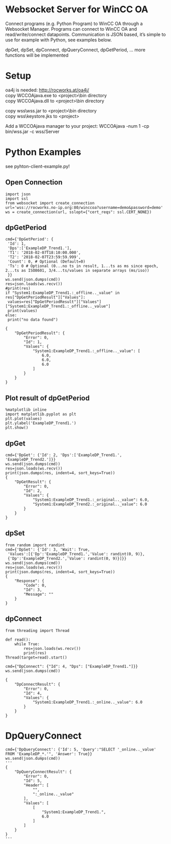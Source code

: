 # Websocket Server for WinCC OA

Connect programs (e.g. Python Program) to WinCC OA through a Websocket Manager. Programs can connect to WinCC OA and read/write/connect datapoints. Communication is JSON based, it’s simple to use for example with Python, see examples below.<br>

dpGet, dpSet, dpConnect, dpQueryConnect, dpGetPeriod, … more functions will be implemented<br>

# Setup
oa4j is needed: http://rocworks.at/oa4j/<br>
copy WCCOAjava.exe to \<project\>\bin directory<br>
copy WCCOAjava.dll to \<project\>\bin directory<br>
  
copy wss\wss.jar to \<project\>\bin directory<br>
copy wss\keystore.jks to \<project\><br>
  
Add a WCCOAjava manager to your project:
WCCOAjava -num 1 -cp bin/wss.jar -c wss/Server<br>
  
# Python Examples
see pyhton-client-example.py!

## Open Connection
```
import json
import ssl
from websocket import create_connection
url='wss://rocworks.no-ip.org:80/winccoa?username=demo&password=demo'
ws = create_connection(url, sslopt={"cert_reqs": ssl.CERT_NONE})
```
## dpGetPeriod
```
cmd={'DpGetPeriod': {
 'Id': 1,
 'Dps':['ExampleDP_Trend1.'],
 'T1': '2018-02-07T18:10:00.000', 
 'T2': '2018-02-07T23:59:59.999',
 'Count': 0, # Optional (Default=0)
 'Ts': 0 # Optional (0...no ts in result, 1...ts as ms since epoch, 2...ts as ISO8601, 3/4...ts/values in separate arrays (ms/iso))
 }}
ws.send(json.dumps(cmd))
res=json.loads(ws.recv())
#print(res)
if "System1:ExampleDP_Trend1.:_offline.._value" in res["DpGetPeriodResult"]["Values"]:
 values=res["DpGetPeriodResult"]["Values"]["System1:ExampleDP_Trend1.:_offline.._value"]
 print(values)
else:
 print("no data found")
 
{
    "DpGetPeriodResult": {
        "Error": 0,
        "Id": 1,
        "Values": {
            "System1:ExampleDP_Trend1.:_offline.._value": [
                6.0,
                6.0,
                6.0
            ]
        }
    }
}
```
## Plot result of dpGetPeriod
```
%matplotlib inline 
import matplotlib.pyplot as plt
plt.plot(values)
plt.ylabel('ExampleDP_Trend1.')
plt.show()
```
## dpGet
```
cmd={'DpGet': {'Id': 2, 'Dps':['ExampleDP_Trend1.', 'ExampleDP_Trend2.']}}
ws.send(json.dumps(cmd))
res=json.loads(ws.recv())
print(json.dumps(res, indent=4, sort_keys=True))
{
    "DpGetResult": {
        "Error": 0,
        "Id": 2,
        "Values": {
            "System1:ExampleDP_Trend1.:_original.._value": 6.0,
            "System1:ExampleDP_Trend2.:_original.._value": 6.0
        }
    }
}
```
## dpSet
```
from random import randint
cmd={'DpSet': {'Id': 3, 'Wait': True, 
 'Values':[{'Dp':'ExampleDP_Trend1.','Value': randint(0, 9)}, 
 {'Dp':'ExampleDP_Trend2.','Value': randint(0, 9)}]}}
ws.send(json.dumps(cmd))
res=json.loads(ws.recv())
print(json.dumps(res, indent=4, sort_keys=True))
{
    "Response": {
        "Code": 0,
        "Id": 3,
        "Message": ""
    }
}
```
## dpConnect
```
from threading import Thread

def read():
    while True:
        res=json.loads(ws.recv())
        print(res)
Thread(target=read).start()
    
cmd={"DpConnect": {"Id": 4, "Dps": ["ExampleDP_Trend1."]}}
ws.send(json.dumps(cmd))

{
    "DpConnectResult": {
        "Error": 0,
        "Id": 4,
        "Values": {
            "System1:ExampleDP_Trend1.:_online.._value": 6.0
        }
    }
}
```
# DpQueryConnect
```
cmd={'DpQueryConnect': {'Id': 5, 'Query':"SELECT '_online.._value' FROM 'ExampleDP_*.'", 'Answer': True}}
ws.send(json.dumps(cmd))
'''
{
    "DpQueryConnectResult": {
        "Error": 0,
        "Id": 5,
        "Header": [
            "",
            ":_online.._value"
        ],
        "Values": [
            [
                "System1:ExampleDP_Trend1.",
                6.0
            ]
        ]
    }
}
'''
```
